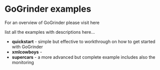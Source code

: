 GoGrinder examples
============================

For an overview of GoGrinder please visit here



list all the examples with descriptions here...

* **quickstart** - simple but effective to workthrough on how to get started with GoGrinder
* **xmlcowboys** - 
* **supercars** - a more advanced but complete example includes also the monitoring 


